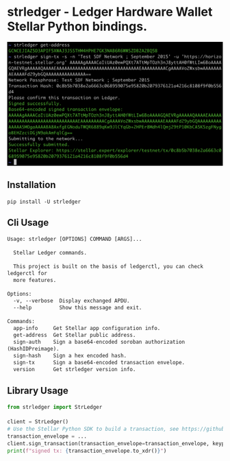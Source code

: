 # strledger - Ledger Hardware Wallet Stellar Python bindings.

![example](https://github.com/lightsail-network/strledger/blob/main/img/example.png)

## Installation
```shell
pip install -U strledger
```

## Cli Usage
```text
Usage: strledger [OPTIONS] COMMAND [ARGS]...

  Stellar Ledger commands.

  This project is built on the basis of ledgerctl, you can check ledgerctl for
  more features.

Options:
  -v, --verbose  Display exchanged APDU.
  --help         Show this message and exit.

Commands:
  app-info     Get Stellar app configuration info.
  get-address  Get Stellar public address.
  sign-auth    Sign a base64-encoded soroban authorization (HashIDPreimage).
  sign-hash    Sign a hex encoded hash.
  sign-tx      Sign a base64-encoded transaction envelope.
  version      Get strledger version info.
```

## Library Usage

```python
from strledger import StrLedger

client = StrLedger()
# Use the Stellar Python SDK to build a transaction, see https://github.com/StellarCN/py-stellar-base
transaction_envelope = ...
client.sign_transaction(transaction_envelope=transaction_envelope, keypair_index=0)
print(f"signed tx: {transaction_envelope.to_xdr()}")
```